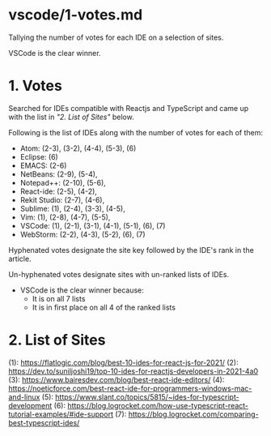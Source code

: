 
# vscode/1-votes.md

Tallying the number of votes for each IDE on a selection of sites.

VSCode is the clear winner.

# 1. Votes

Searched for IDEs compatible with Reactjs and TypeScript and came up with the list in *"2. List of Sites"* below.

Following is the list of IDEs along with the number of votes for each of them:

- Atom:         (2-3), (3-2), (4-4), (5-3), (6)
- Eclipse:      (6)
- EMACS:        (2-6)
- NetBeans:     (2-9), (5-4),
- Notepad++:    (2-10), (5-6),
- React-ide:    (2-5), (4-2),
- Rekit Studio: (2-7), (4-6),
- Sublime:      (1), (2-4), (3-3), (4-5),
- Vim:          (1), (2-8), (4-7), (5-5),
- VSCode:       (1), (2-1), (3-1), (4-1), (5-1), (6), (7)
- WebStorm:     (2-2), (4-3), (5-2), (6), (7)

Hyphenated votes designate the site key followed by the IDE's rank in the article.

Un-hyphenated votes designate sites with un-ranked lists of IDEs.

- VSCode is the clear winner because:
  - It is on all 7 lists
  - It is in first place on all 4 of the ranked lists

# 2. List of Sites

(1): https://flatlogic.com/blog/best-10-ides-for-react-js-for-2021/
(2): https://dev.to/suniljoshi19/top-10-ides-for-reactjs-developers-in-2021-4a0
(3): https://www.bairesdev.com/blog/best-react-ide-editors/
(4): https://noeticforce.com/best-react-ide-for-programmers-windows-mac-and-linux
(5): https://www.slant.co/topics/5815/~ides-for-typescript-development
(6): https://blog.logrocket.com/how-use-typescript-react-tutorial-examples/#ide-support
(7): https://blog.logrocket.com/comparing-best-typescript-ides/

